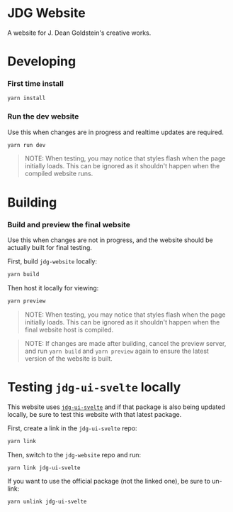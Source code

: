 # JDG Website
A website for J. Dean Goldstein's creative works.

# Developing

### First time install

```bash
yarn install
```

### Run the dev website
Use this when changes are in progress and realtime updates are required. 

```bash
yarn run dev
```

> NOTE: When testing, you may notice that styles flash when the page initially loads. This can be ignored as it shouldn't happen when the compiled website runs.

# Building

### Build and preview the final website
Use this when changes are not in progress, and the website should be actually built for final testing.

First, build `jdg-website` locally:

```bash
yarn build
```
Then host it locally for viewing:
```bash
yarn preview
```
> NOTE: When testing, you may notice that styles flash when the page initially loads. This can be ignored as it shouldn't happen when the final website host is compiled.

>NOTE: If changes are made after building, cancel the preview server, and run `yarn build` and `yarn preview` again to ensure the latest version of the website is built.

# Testing `jdg-ui-svelte` locally

This website uses [`jdg-ui-svelte`](https://www.npmjs.com/package/jdg-ui-svelte) and if that package is also being updated locally, be sure to test this website with that latest package.

First, create a link in the `jdg-ui-svelte` repo:

```bash
yarn link
```
Then, switch to the `jdg-website` repo and run:

```bash
yarn link jdg-ui-svelte
```

If you want to use the official package (not the linked one), be sure to un-link:

```bash
yarn unlink jdg-ui-svelte
```
